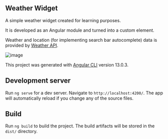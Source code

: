## Weather Widget

A simple weather widget created for learning purposes.

It is developed as an Angular module and turned into a custom element. 

Weather and location (for implementing search bar autocomplete) data is provided by [Weather API](https://www.weatherapi.com/).


![image](https://user-images.githubusercontent.com/66733152/151999962-526e604a-0e8a-4421-b4ad-5af3a8404605.png)


This project was generated with [Angular CLI](https://github.com/angular/angular-cli) version 13.0.3.

## Development server

Run `ng serve` for a dev server. Navigate to `http://localhost:4200/`. The app will automatically reload if you change any of the source files.

## Build

Run `ng build` to build the project. The build artifacts will be stored in the `dist/` directory.



